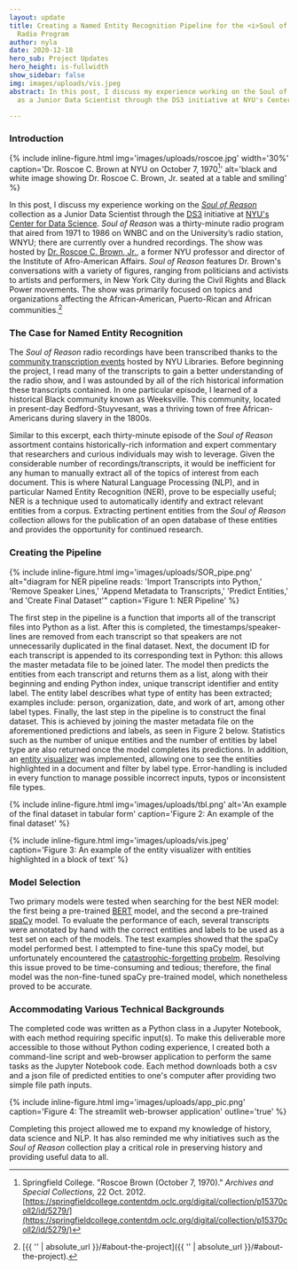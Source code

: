 ```yaml
---
layout: update
title: Creating a Named Entity Recognition Pipeline for the <i>Soul of Reason</i>
  Radio Program
author: nyla
date: 2020-12-18
hero_sub: Project Updates
hero_height: is-fullwidth
show_sidebar: false
img: images/uploads/vis.jpeg
abstract: In this post, I discuss my experience working on the Soul of Reason collection
  as a Junior Data Scientist through the DS3 initiative at NYU's Center for Data Science.

---
```

### Introduction

{% include inline-figure.html
img='images/uploads/roscoe.jpg'
width='30%'
caption='Dr. Roscoe C. Brown at NYU on October 7, 1970[^1]'
alt='black and white image showing Dr. Roscoe C. Brown, Jr. seated at a table and smiling' %}

In this post, I discuss my experience working on the [_Soul of Reason_](https://nyu-dss.github.io/soul-of-reason/#about-the-project) collection as a Junior Data Scientist through the [DS3](https://cds.nyu.edu/ds3/) initiative at [NYU's Center for Data Science](https://cds.nyu.edu/). _Soul of Reason_ was a thirty-minute radio program that aired from 1971 to 1986 on WNBC and on the University’s radio station, WNYU; there are currently over a hundred recordings. The show was hosted by [Dr. Roscoe C. Brown, Jr.](https://www.thehistorymakers.org/biography/roscoe-c-brown-39), a former NYU professor and director of the Institute of Afro-American Affairs. _Soul of Reason_ features Dr. Brown's conversations with a variety of figures, ranging from politicians and activists to artists and performers, in New York City during the Civil Rights and Black Power movements. The show was primarily focused on topics and organizations affecting the African-American, Puerto-Rican and African communities.[^2]

### The Case for Named Entity Recognition

The _Soul of Reason_ radio recordings have been transcribed thanks to the [community transcription events](https://nyu-dss.github.io/soul-of-reason/events) hosted by NYU Libraries. Before beginning the project, I read many of the transcripts to gain a better understanding of the radio show, and I was astounded by all of the rich historical information these transcripts contained. In one particular episode, I learned of a historical Black community known as Weeksville. This community, located in present-day Bedford-Stuyvesant, was a thriving town of free African-Americans during slavery in the 1800s.<br>

Similar to this excerpt, each thirty-minute episode of the _Soul of Reason_ assortment contains historically-rich information and expert commentary that researchers and curious individuals may wish to leverage. Given the considerable number of recordings/transcripts, it would be inefficient for any human to manually extract all of the topics of interest from each document. This is where Natural Language Processing (NLP), and in particular Named Entity Recognition (NER), prove to be especially useful; NER is a technique used to automatically identify and extract relevant entities from a corpus. Extracting pertinent entities from the _Soul of Reason_ collection allows for the publication of an open database of these entities and provides the opportunity for continued research.

### Creating the Pipeline

{% include inline-figure.html
img='images/uploads/SOR_pipe.png'
alt="diagram for NER pipeline reads: 'Import Transcripts into Python,' 'Remove Speaker Lines,' 'Append Metadata to Transcripts,' 'Predict Entities,' and 'Create Final Dataset'"
caption='Figure 1: NER Pipeline' %}

The first step in the pipeline is a function that imports all of the transcript files into Python as a list. After this is completed, the timestamps/speaker-lines are removed from each transcript so that speakers are not unnecessarily duplicated in the final dataset. Next, the document ID for each transcript is appended to its corresponding text in Python: this allows the master metadata file to be joined later. The model then predicts the entities from each transcript and returns them as a list, along with their beginning and ending Python index, unique transcript identifier and entity label. The entity label describes what type of entity has been extracted; examples include: person, organization, date, and work of art, among other label types. Finally, the last step in the pipeline is to construct the final dataset. This is achieved by joining the master metadata file on the aforementioned predictions and labels, as seen in Figure 2 below. Statistics such as the number of unique entities and the number of entities by label type are also returned once the model completes its predictions. In addition, an [entity visualizer](https://spacy.io/usage/visualizers) was implemented, allowing one to see the entities highlighted in a document and filter by label type. Error-handling is included in every function to manage possible incorrect inputs, typos or inconsistent file types.

{% include inline-figure.html
img='images/uploads/tbl.png'
alt='An example of the final dataset in tabular form'
caption='Figure 2: An example of the final dataset' %}

{% include inline-figure.html
img='images/uploads/vis.jpeg'
caption='Figure 3: An example of the entity visualizer with entities highlighted in a block of text' %}

### Model Selection

Two primary models were tested when searching for the best NER model: the first being a pre-trained [BERT](https://arxiv.org/abs/1810.04805) model, and the second a pre-trained [spaCy](https://spacy.io/) model. To evaluate the performance of each, several transcripts were annotated by hand with the correct entities and labels to be used as a test set on each of the models. The test examples showed that the spaCy model performed best. I attempted to fine-tune this spaCy model, but unfortunately encountered the [catastrophic-forgetting probelm](https://en.wikipedia.org/wiki/Catastrophic_interference). Resolving this issue proved to be time-consuming and tedious; therefore, the final model was the non-fine-tuned spaCy pre-trained model, which nonetheless proved to be accurate.

### Accommodating Various Technical Backgrounds

The completed code was written as a Python class in a Jupyter Notebook, with each method requiring specific input(s). To make this deliverable more accessible to those without Python coding experience, I created both a command-line script and web-browser application to perform the same tasks as the Jupyter Notebook code. Each method downloads both a csv and a json file of predicted entities to one's computer after providing two simple file path inputs.

{% include inline-figure.html
img='images/uploads/app_pic.png'
caption='Figure 4: The streamlit web-browser application'
outline='true' %}

Completing this project allowed me to expand my knowledge of history, data science and NLP. It has also reminded me why initiatives such as the _Soul of Reason_ collection play a critical role in preserving history and providing useful data to all.


[^1]: Springfield College. "Roscoe Brown (October 7, 1970)." _Archives and Special Collections,_  22 Oct. 2012. [https://springfieldcollege.contentdm.oclc.org/digital/collection/p15370coll2/id/5279/](https://springfieldcollege.contentdm.oclc.org/digital/collection/p15370coll2/id/5279/)

[^2]: [{{ '' | absolute_url }}/#about-the-project]({{ '' | absolute_url }}/#about-the-project).
